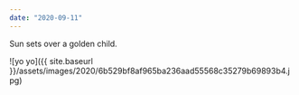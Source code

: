 ```yaml
---
date: "2020-09-11"
---
```


Sun sets over a golden child.

![yo yo]({{ site.baseurl }}/assets/images/2020/6b529bf8af965ba236aad55568c35279b69893b4.jpg)
